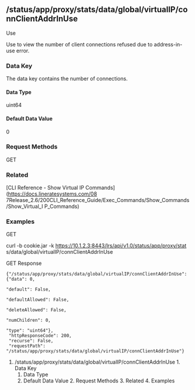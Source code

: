 ## /status/app/proxy/stats/data/global/virtualIP/connClientAddrInUse

Use

Use to view the number of client connections refused due to address-in-use
error.

### Data Key

The data key contains the number of connections.

#### Data Type

uint64

#### Default Data Value

0

### Request Methods

GET

### Related

[CLI Reference - Show Virtual IP Commands](https://docs.lineratesystems.com/08
7Release_2.6/200CLI_Reference_Guide/Exec_Commands/Show_Commands/Show_Virtual_I
P_Commands)

### Examples

GET

curl -b cookie.jar -k https://10.1.2.3:8443/lrs/api/v1.0/status/app/proxy/stat
s/data/global/virtualIP/connClientAddrInUse

GET Response

    
    {"/status/app/proxy/stats/data/global/virtualIP/connClientAddrInUse": {"data": 0,
                                                                            "default": False,
                                                                            "defaultAllowed": False,
                                                                            "deleteAllowed": False,
                                                                            "numChildren": 0,
                                                                            "type": "uint64"},
     "httpResponseCode": 200,
     "recurse": False,
     "requestPath": "/status/app/proxy/stats/data/global/virtualIP/connClientAddrInUse"}
    

  1. /status/app/proxy/stats/data/global/virtualIP/connClientAddrInUse
    1. Data Key
      1. Data Type
      2. Default Data Value
    2. Request Methods
    3. Related
    4. Examples

